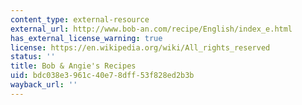 ```yaml
---
content_type: external-resource
external_url: http://www.bob-an.com/recipe/English/index_e.html
has_external_license_warning: true
license: https://en.wikipedia.org/wiki/All_rights_reserved
status: ''
title: Bob & Angie's Recipes
uid: bdc038e3-961c-40e7-8dff-53f828ed2b3b
wayback_url: ''
---
```

